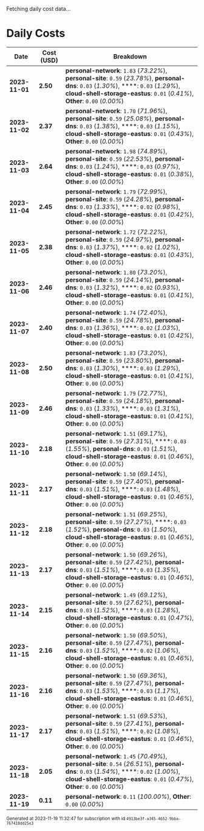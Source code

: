 Fetching daily cost data...
# Daily Costs

| Date | Cost (USD) | Breakdown |
|------|----------------|-----------|
| **2023-11-01** | **2.50** | **personal-network**: `1.83` (_73.22%_), **personal-site**: `0.59` (_23.78%_), **personal-dns**: `0.03` (_1.30%_), ****: `0.03` (_1.29%_), **cloud-shell-storage-eastus**: `0.01` (_0.41%_), **Other**: `0.00` (_0.00%_) |
| **2023-11-02** | **2.37** | **personal-network**: `1.70` (_71.96%_), **personal-site**: `0.59` (_25.08%_), **personal-dns**: `0.03` (_1.38%_), ****: `0.03` (_1.15%_), **cloud-shell-storage-eastus**: `0.01` (_0.43%_), **Other**: `0.00` (_0.00%_) |
| **2023-11-03** | **2.64** | **personal-network**: `1.98` (_74.89%_), **personal-site**: `0.59` (_22.53%_), **personal-dns**: `0.03` (_1.24%_), ****: `0.03` (_0.97%_), **cloud-shell-storage-eastus**: `0.01` (_0.38%_), **Other**: `0.00` (_0.00%_) |
| **2023-11-04** | **2.45** | **personal-network**: `1.79` (_72.99%_), **personal-site**: `0.59` (_24.28%_), **personal-dns**: `0.03` (_1.33%_), ****: `0.02` (_0.98%_), **cloud-shell-storage-eastus**: `0.01` (_0.42%_), **Other**: `0.00` (_0.00%_) |
| **2023-11-05** | **2.38** | **personal-network**: `1.72` (_72.22%_), **personal-site**: `0.59` (_24.97%_), **personal-dns**: `0.03` (_1.37%_), ****: `0.02` (_1.02%_), **cloud-shell-storage-eastus**: `0.01` (_0.43%_), **Other**: `0.00` (_0.00%_) |
| **2023-11-06** | **2.46** | **personal-network**: `1.80` (_73.20%_), **personal-site**: `0.59` (_24.14%_), **personal-dns**: `0.03` (_1.32%_), ****: `0.02` (_0.93%_), **cloud-shell-storage-eastus**: `0.01` (_0.41%_), **Other**: `0.00` (_0.00%_) |
| **2023-11-07** | **2.40** | **personal-network**: `1.74` (_72.40%_), **personal-site**: `0.59` (_24.78%_), **personal-dns**: `0.03` (_1.36%_), ****: `0.02` (_1.03%_), **cloud-shell-storage-eastus**: `0.01` (_0.42%_), **Other**: `0.00` (_0.00%_) |
| **2023-11-08** | **2.50** | **personal-network**: `1.83` (_73.20%_), **personal-site**: `0.59` (_23.80%_), **personal-dns**: `0.03` (_1.30%_), ****: `0.03` (_1.29%_), **cloud-shell-storage-eastus**: `0.01` (_0.41%_), **Other**: `0.00` (_0.00%_) |
| **2023-11-09** | **2.46** | **personal-network**: `1.79` (_72.77%_), **personal-site**: `0.59` (_24.18%_), **personal-dns**: `0.03` (_1.33%_), ****: `0.03` (_1.31%_), **cloud-shell-storage-eastus**: `0.01` (_0.41%_), **Other**: `0.00` (_0.00%_) |
| **2023-11-10** | **2.18** | **personal-network**: `1.51` (_69.17%_), **personal-site**: `0.59` (_27.31%_), ****: `0.03` (_1.55%_), **personal-dns**: `0.03` (_1.51%_), **cloud-shell-storage-eastus**: `0.01` (_0.46%_), **Other**: `0.00` (_0.00%_) |
| **2023-11-11** | **2.17** | **personal-network**: `1.50` (_69.14%_), **personal-site**: `0.59` (_27.40%_), **personal-dns**: `0.03` (_1.51%_), ****: `0.03` (_1.48%_), **cloud-shell-storage-eastus**: `0.01` (_0.46%_), **Other**: `0.00` (_0.00%_) |
| **2023-11-12** | **2.18** | **personal-network**: `1.51` (_69.25%_), **personal-site**: `0.59` (_27.27%_), ****: `0.03` (_1.52%_), **personal-dns**: `0.03` (_1.50%_), **cloud-shell-storage-eastus**: `0.01` (_0.46%_), **Other**: `0.00` (_0.00%_) |
| **2023-11-13** | **2.17** | **personal-network**: `1.50` (_69.26%_), **personal-site**: `0.59` (_27.42%_), **personal-dns**: `0.03` (_1.51%_), ****: `0.03` (_1.35%_), **cloud-shell-storage-eastus**: `0.01` (_0.46%_), **Other**: `0.00` (_0.00%_) |
| **2023-11-14** | **2.15** | **personal-network**: `1.49` (_69.12%_), **personal-site**: `0.59` (_27.62%_), **personal-dns**: `0.03` (_1.52%_), ****: `0.03` (_1.28%_), **cloud-shell-storage-eastus**: `0.01` (_0.47%_), **Other**: `0.00` (_0.00%_) |
| **2023-11-15** | **2.16** | **personal-network**: `1.50` (_69.50%_), **personal-site**: `0.59` (_27.47%_), **personal-dns**: `0.03` (_1.52%_), ****: `0.02` (_1.06%_), **cloud-shell-storage-eastus**: `0.01` (_0.46%_), **Other**: `0.00` (_0.00%_) |
| **2023-11-16** | **2.16** | **personal-network**: `1.50` (_69.36%_), **personal-site**: `0.59` (_27.47%_), **personal-dns**: `0.03` (_1.53%_), ****: `0.03` (_1.17%_), **cloud-shell-storage-eastus**: `0.01` (_0.46%_), **Other**: `0.00` (_0.00%_) |
| **2023-11-17** | **2.17** | **personal-network**: `1.51` (_69.53%_), **personal-site**: `0.59` (_27.41%_), **personal-dns**: `0.03` (_1.51%_), ****: `0.02` (_1.08%_), **cloud-shell-storage-eastus**: `0.01` (_0.46%_), **Other**: `0.00` (_0.00%_) |
| **2023-11-18** | **2.05** | **personal-network**: `1.45` (_70.49%_), **personal-site**: `0.54` (_26.51%_), **personal-dns**: `0.03` (_1.54%_), ****: `0.02` (_1.00%_), **cloud-shell-storage-eastus**: `0.01` (_0.47%_), **Other**: `0.00` (_0.00%_) |
| **2023-11-19** | **0.11** | **personal-network**: `0.11` (_100.00%_), **Other**: `0.00` (_0.00%_) |


<sup>Generated at 2023-11-19 11:32:47 for subscription with id `4913be3f-a345-4652-9bba-767418dd25e3`</sup>
